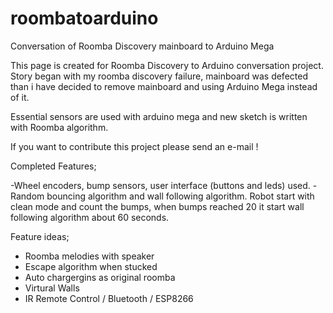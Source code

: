 # roombatoarduino
Conversation of Roomba Discovery mainboard to Arduino Mega


This page is created for Roomba Discovery to Arduino conversation project. Story began with my roomba discovery failure, mainboard was defected than i have decided to remove mainboard and using Arduino Mega instead of it.

Essential sensors are used with arduino mega and new sketch is written with Roomba algorithm.

If you want to contribute this project please send an e-mail !

Completed Features;

-Wheel encoders, bump sensors, user interface (buttons and leds) used.
-Random bouncing algorithm and wall following algorithm. Robot start with clean mode and count the bumps, when bumps reached 20 it start wall following algorithm about 60 seconds.

Feature ideas;

- Roomba melodies with speaker
- Escape algorithm when stucked
- Auto chargergins as original roomba
- Virtural Walls
- IR Remote Control / Bluetooth / ESP8266
